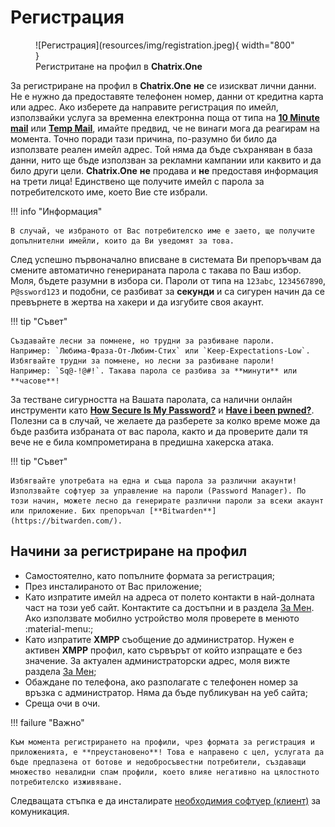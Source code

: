 # Регистрация

<figure markdown>
  ![Регистрация](resources/img/registration.jpeg){ width="800" }
  <figcaption>Регистритане на профил в <b>Chatrix.One</b></figcaption>
</figure>

За регистриране на профил в **Chatrix.One** **не** се изискват лични данни. Не е нужно да предоставяте телефонен номер, данни от кредитна карта или адрес. Ако изберете да направите регистрация по имейл, използвайки услуга за временна електронна поща от типа на [**10 Minute mail**](https://10minutemail.com/) или [**Temp Mail**](https://temp-mail.org/), имайте предвид, че не винаги мога да реагирам на момента. Точно поради тази причина, по-разумно би било да използвате реален имейл адрес. Той няма да бъде съхраняван в база данни, нито ще бъде използван за рекламни кампании или каквито и да било други цели. **Chatrix.One** **не** продава и **не** предоставя информация на трети лица! Единствено ще получите имейл с парола за потребителското име, което Вие сте избрали.

!!! info "Информация"

    В случай, че избраното от Вас потребителско име е заето, ще получите допълнителни имейли, които да Ви уведомят за това.

След успешно първоначално вписване в системата Ви препоръчвам да смените автоматично генерираната парола с такава по Ваш избор. Моля, бъдете разумни в избора си. Пароли от типа на `123abc`, `1234567890`, `P@ssword123` и подобни, се разбиват за **секунди** и са сигурен начин да се превърнете в жертва на хакери и да изгубите своя акаунт.

!!! tip "Съвет"

    Създавайте лесни за помнене, но трудни за разбиване пароли.
    Например: `Любима-Фраза-От-Любим-Стих` или `Keep-Expectations-Low`.
    Избягвайте трудни за помнене, но лесни за разбиване пароли!
    Например: `Sq@-!@#!`. Такава парола се разбива за **минути** или **часове**!

За тестване сигурността на Вашата паролата, са налични онлайн инструменти като [**How Secure Is My Password?**](https://www.security.org/how-secure-is-my-password/) и [**Have i been pwned?**](https://haveibeenpwned.com/). Полезни са в случай, че желаете да разберете за колко време може да бъде разбита избраната от вас парола, както и да проверите дали тя вече не е била компрометирана в предишна хакерска атака.

!!! tip "Съвет"

    Избягвайте употребата на една и съща парола за различни акаунти!
    Използвайте софтуер за управление на пароли (Password Manager). По този начин, можете лесно да генерирате различни пароли за всеки акаунт или приложение. Бих препоръчал [**Bitwarden**](https://bitwarden.com/).

## Начини за регистриране на профил

- Самостоятелно, като попълните формата за регистрация;
- През инсталираното от Вас приложение;
- Като изпратите имейл на адреса от полето контакти в най-долната част на този уеб сайт. Контактите са достъпни и в раздела [За Мен](https://docs.chatrix.one/за-мен/#_2). Ако използвате мобилно устройство моля проверете в менюто :material-menu:;
- Като изпратите **XMPP** съобщение до администратор. Нужен е активен **XMPP** профил, като сървърът от който изпращате е без значение. За актуален администраторски адрес, моля вижте раздела [За Мен](https://docs.chatrix.one/за-мен/#_2);
- Обаждане по телефона, ако разполагате с телефонен номер за връзка с администратор. Няма да бъде публикуван на уеб сайта;
- Среща очи в очи.

!!! failure "Важно"

    Към момента регистрирането на профили, чрез формата за регистрация и приложенията, е **преустановено**! Това е направено с цел, услугата да бъде предпазена от ботове и недобросъвестни потребители, създаващи множество невалидни спам профили, което влияе негативно на цялостното потребителско изживяване.

Следващата стъпка е да инсталирате [необходимия софтуер (клиент)](https://docs.chatrix.one/клиенти/) за комуникация.
